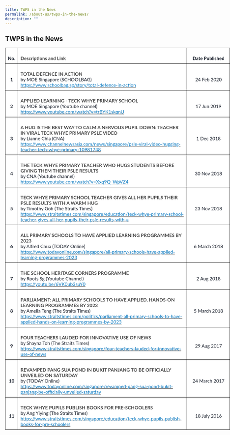 ```yaml
---
title: TWPS in the News
permalink: /about-us/twps-in-the-news/
description: ""
---
```

TWPS in the News
---------------


<table style="width:560pt;background:white;border-collapse:collapse;border:none;
 mso-border-top-alt:.75pt;mso-border-left-alt:.75pt;mso-border-bottom-alt:.25pt;
 mso-border-right-alt:.25pt;mso-border-color-alt:windowtext;mso-border-style-alt:
 solid;mso-yfti-tbllook:1184;mso-padding-alt:0in 0in 0in 0in" width="560" cellpadding="0" cellspacing="0" border="1" class="MsoNormalTable"><tbody><tr style="mso-yfti-irow:0;mso-yfti-firstrow:yes"><td style="border:solid windowtext 1.0pt;mso-border-top-alt:.25pt;mso-border-left-alt:
  .25pt;mso-border-bottom-alt:.75pt;mso-border-right-alt:.75pt;mso-border-color-alt:
  windowtext;mso-border-style-alt:solid;padding:6.0pt 6.0pt 6.0pt 6.0pt"><p style="margin-bottom:0in;text-align:center;
  line-height:normal" align="center" class="MsoNormal"><b><span style="font-size:11.5pt;font-family:&quot;Lato&quot;,sans-serif;
  mso-fareast-font-family:&quot;Times New Roman&quot;;mso-bidi-font-family:&quot;Times New Roman&quot;;
  color:#1A202C">No.</span></b></p></td><td style="width:400pt;border:solid windowtext 1.0pt;border-left:
  none;mso-border-left-alt:solid windowtext .5pt;mso-border-top-alt:.25pt;
  mso-border-left-alt:.5pt;mso-border-bottom-alt:.75pt;mso-border-right-alt:
  .75pt;mso-border-color-alt:windowtext;mso-border-style-alt:solid;padding:
  6.0pt 6.0pt 6.0pt 6.0pt" width="475"><p style="margin-bottom:0in;line-height:normal" class="MsoNormal"><b><span style="font-size:11.5pt;font-family:&quot;Lato&quot;,sans-serif;mso-fareast-font-family:
  &quot;Times New Roman&quot;;mso-bidi-font-family:&quot;Times New Roman&quot;;color:#484848;
  border:none windowtext 1.0pt;mso-border-alt:none windowtext 0in;padding:0in">Descriptions and Link</span></b></p></td><td style="width:92.3pt;border:solid windowtext 1.0pt;border-left:
  none;mso-border-left-alt:solid windowtext .25pt;mso-border-top-alt:.25pt;
  mso-border-left-alt:.25pt;mso-border-bottom-alt:.75pt;mso-border-right-alt:
  .75pt;mso-border-color-alt:windowtext;mso-border-style-alt:solid;padding:
  6.0pt 6.0pt 6.0pt 6.0pt" width="123"><p style="margin-bottom:0in;text-align:center;
  line-height:normal" align="center" class="MsoNormal"><b><span style="font-size:11.5pt;font-family:&quot;Lato&quot;,sans-serif;
  mso-fareast-font-family:&quot;Times New Roman&quot;;mso-bidi-font-family:&quot;Times New Roman&quot;;
  color:#1A202C">Date Published</span></b></p></td></tr><tr style="mso-yfti-irow:1"><td style="border:solid windowtext 1.0pt;border-top:none;mso-border-top-alt:
  solid windowtext .25pt;mso-border-top-alt:.25pt;mso-border-left-alt:.25pt;
  mso-border-bottom-alt:.75pt;mso-border-right-alt:.75pt;mso-border-color-alt:
  windowtext;mso-border-style-alt:solid;padding:6.0pt 6.0pt 6.0pt 6.0pt"><p style="margin-bottom:0in;text-align:center;
  line-height:normal" align="center" class="MsoNormal"><b><span style="font-size:11.5pt;font-family:&quot;Lato&quot;,sans-serif;
  mso-fareast-font-family:&quot;Times New Roman&quot;;mso-bidi-font-family:&quot;Times New Roman&quot;;
  color:#1A202C">1</span></b></p></td><td style="width:356.55pt;border-top:none;border-left:none;
  border-bottom:solid windowtext 1.0pt;border-right:solid windowtext 1.0pt;
  mso-border-top-alt:solid windowtext .25pt;mso-border-left-alt:solid windowtext .25pt;
  mso-border-top-alt:.25pt;mso-border-left-alt:.25pt;mso-border-bottom-alt:
  .75pt;mso-border-right-alt:.75pt;mso-border-color-alt:windowtext;mso-border-style-alt:
  solid;padding:6.0pt 6.0pt 6.0pt 6.0pt" width="475"><p style="margin-bottom:0in;line-height:normal" class="MsoNormal"><b><span style="font-size:11.5pt;font-family:&quot;Lato&quot;,sans-serif;mso-fareast-font-family:
  &quot;Times New Roman&quot;;mso-bidi-font-family:&quot;Times New Roman&quot;;color:#484848;
  border:none windowtext 1.0pt;mso-border-alt:none windowtext 0in;padding:0in">TOTAL DEFENCE IN ACTION<br></span></b><span style="font-size:11.5pt;font-family:&quot;Lato&quot;,sans-serif;
  mso-fareast-font-family:&quot;Times New Roman&quot;;mso-bidi-font-family:&quot;Times New Roman&quot;;
  color:#1A202C">by MOE Singapore (SCHOOLBAG)<br><a target="_blank" href="https://www.schoolbag.sg/story/total-defence-in-action"><span style="color:#0274BE;border:none windowtext 1.0pt;
  mso-border-alt:none windowtext 0in;padding:0in">https://www.schoolbag.sg/story/total-defence-in-action</span></a></span></p></td><td style="width:92.3pt;border-top:none;border-left:none;
  border-bottom:solid windowtext 1.0pt;border-right:solid windowtext 1.0pt;
  mso-border-top-alt:solid windowtext .25pt;mso-border-left-alt:solid windowtext .25pt;
  mso-border-top-alt:.25pt;mso-border-left-alt:.25pt;mso-border-bottom-alt:
  .75pt;mso-border-right-alt:.75pt;mso-border-color-alt:windowtext;mso-border-style-alt:
  solid;padding:6.0pt 6.0pt 6.0pt 6.0pt" width="123"><p style="margin-bottom:0in;text-align:center;
  line-height:normal" align="center" class="MsoNormal"><span style="font-size:11.5pt;font-family:&quot;Lato&quot;,sans-serif;
  mso-fareast-font-family:&quot;Times New Roman&quot;;mso-bidi-font-family:&quot;Times New Roman&quot;;
  color:#1A202C">24 Feb 2020</span></p></td></tr><tr style="mso-yfti-irow:2"><td style="border:solid windowtext 1.0pt;border-top:none;mso-border-top-alt:
  solid windowtext .25pt;mso-border-top-alt:.25pt;mso-border-left-alt:.25pt;
  mso-border-bottom-alt:.75pt;mso-border-right-alt:.75pt;mso-border-color-alt:
  windowtext;mso-border-style-alt:solid;padding:6.0pt 6.0pt 6.0pt 6.0pt"><p style="margin-bottom:0in;text-align:center;
  line-height:normal" align="center" class="MsoNormal"><b><span style="font-size:11.5pt;font-family:&quot;Lato&quot;,sans-serif;
  mso-fareast-font-family:&quot;Times New Roman&quot;;mso-bidi-font-family:&quot;Times New Roman&quot;;
  color:#1A202C">2</span></b></p></td><td style="width:356.55pt;border-top:none;border-left:none;
  border-bottom:solid windowtext 1.0pt;border-right:solid windowtext 1.0pt;
  mso-border-top-alt:solid windowtext .25pt;mso-border-left-alt:solid windowtext .25pt;
  mso-border-top-alt:.25pt;mso-border-left-alt:.25pt;mso-border-bottom-alt:
  .75pt;mso-border-right-alt:.75pt;mso-border-color-alt:windowtext;mso-border-style-alt:
  solid;padding:6.0pt 6.0pt 6.0pt 6.0pt" width="475"><p style="margin-bottom:0in;line-height:normal" class="MsoNormal"><b><span style="font-size:11.5pt;font-family:&quot;Lato&quot;,sans-serif;mso-fareast-font-family:
  &quot;Times New Roman&quot;;mso-bidi-font-family:&quot;Times New Roman&quot;;color:#484848;
  border:none windowtext 1.0pt;mso-border-alt:none windowtext 0in;padding:0in">APPLIED LEARNING - TECK WHYE PRIMARY SCHOOL</span></b><span style="font-size:11.5pt;
  font-family:&quot;Lato&quot;,sans-serif;mso-fareast-font-family:&quot;Times New Roman&quot;;
  mso-bidi-font-family:&quot;Times New Roman&quot;;color:#1A202C"><br>by MOE Singapore (Youtube channel)<br><a target="_blank" href="https://www.youtube.com/watch?v=trBYK1skqnU"><span style="color:#0274BE;border:none windowtext 1.0pt;mso-border-alt:none windowtext 0in;
  padding:0in">https://www.youtube.com/watch?v=trBYK1skqnU</span></a></span></p></td><td style="width:92.3pt;border-top:none;border-left:none;
  border-bottom:solid windowtext 1.0pt;border-right:solid windowtext 1.0pt;
  mso-border-top-alt:solid windowtext .25pt;mso-border-left-alt:solid windowtext .25pt;
  mso-border-top-alt:.25pt;mso-border-left-alt:.25pt;mso-border-bottom-alt:
  .75pt;mso-border-right-alt:.75pt;mso-border-color-alt:windowtext;mso-border-style-alt:
  solid;padding:6.0pt 6.0pt 6.0pt 6.0pt" width="123"><p style="margin-bottom:0in;text-align:center;
  line-height:normal" align="center" class="MsoNormal"><span style="font-size:11.5pt;font-family:&quot;Lato&quot;,sans-serif;
  mso-fareast-font-family:&quot;Times New Roman&quot;;mso-bidi-font-family:&quot;Times New Roman&quot;;
  color:#1A202C">17 Jun 2019</span></p></td></tr><tr style="mso-yfti-irow:3"><td style="border:solid windowtext 1.0pt;border-top:none;mso-border-top-alt:
  solid windowtext .25pt;mso-border-top-alt:.25pt;mso-border-left-alt:.25pt;
  mso-border-bottom-alt:.75pt;mso-border-right-alt:.75pt;mso-border-color-alt:
  windowtext;mso-border-style-alt:solid;padding:6.0pt 6.0pt 6.0pt 6.0pt"><p style="margin-bottom:0in;text-align:center;
  line-height:normal" align="center" class="MsoNormal"><b><span style="font-size:11.5pt;font-family:&quot;Lato&quot;,sans-serif;
  mso-fareast-font-family:&quot;Times New Roman&quot;;mso-bidi-font-family:&quot;Times New Roman&quot;;
  color:#1A202C">3</span></b></p></td><td style="width:356.55pt;border-top:none;border-left:none;
  border-bottom:solid windowtext 1.0pt;border-right:solid windowtext 1.0pt;
  mso-border-top-alt:solid windowtext .25pt;mso-border-left-alt:solid windowtext .25pt;
  mso-border-top-alt:.25pt;mso-border-left-alt:.25pt;mso-border-bottom-alt:
  .75pt;mso-border-right-alt:.75pt;mso-border-color-alt:windowtext;mso-border-style-alt:
  solid;padding:6.0pt 6.0pt 6.0pt 6.0pt" width="475"><p style="margin-bottom:0in;line-height:normal" class="MsoNormal"><b><span style="font-size:11.5pt;font-family:&quot;Lato&quot;,sans-serif;mso-fareast-font-family:
  &quot;Times New Roman&quot;;mso-bidi-font-family:&quot;Times New Roman&quot;;color:#484848;
  border:none windowtext 1.0pt;mso-border-alt:none windowtext 0in;padding:0in">A HUG IS THE BEST WAY TO CALM A NERVOUS PUPIL DOWN: TEACHER IN VIRAL TECK WHYE PRIMARY PSLE VIDEO</span></b><span style="font-size:11.5pt;font-family:&quot;Lato&quot;,sans-serif;
  mso-fareast-font-family:&quot;Times New Roman&quot;;mso-bidi-font-family:&quot;Times New Roman&quot;;
  color:#1A202C"><br>by Lianne Chia (CNA)<br><a target="_blank" href="https://www.channelnewsasia.com/news/singapore/psle-viral-video-hugging-teacher-tech-whye-primary-10981748"><span style="color:#0274BE;border:none windowtext 1.0pt;
  mso-border-alt:none windowtext 0in;padding:0in">https://www.channelnewsasia.com/news/singapore/psle-viral-video-hugging-teacher-tech-whye-primary-10981748</span></a></span></p></td><td style="width:92.3pt;border-top:none;border-left:none;
  border-bottom:solid windowtext 1.0pt;border-right:solid windowtext 1.0pt;
  mso-border-top-alt:solid windowtext .25pt;mso-border-left-alt:solid windowtext .25pt;
  mso-border-top-alt:.25pt;mso-border-left-alt:.25pt;mso-border-bottom-alt:
  .75pt;mso-border-right-alt:.75pt;mso-border-color-alt:windowtext;mso-border-style-alt:
  solid;padding:6.0pt 6.0pt 6.0pt 6.0pt" width="123"><p style="margin-bottom:0in;text-align:center;
  line-height:normal" align="center" class="MsoNormal"><span style="font-size:11.5pt;font-family:&quot;Lato&quot;,sans-serif;
  mso-fareast-font-family:&quot;Times New Roman&quot;;mso-bidi-font-family:&quot;Times New Roman&quot;;
  color:#1A202C">1 Dec 2018</span></p></td></tr><tr style="mso-yfti-irow:4"><td style="border:solid windowtext 1.0pt;border-top:none;mso-border-top-alt:
  solid windowtext .25pt;mso-border-top-alt:.25pt;mso-border-left-alt:.25pt;
  mso-border-bottom-alt:.75pt;mso-border-right-alt:.75pt;mso-border-color-alt:
  windowtext;mso-border-style-alt:solid;padding:6.0pt 6.0pt 6.0pt 6.0pt"><p style="margin-bottom:0in;text-align:center;
  line-height:normal" align="center" class="MsoNormal"><b><span style="font-size:11.5pt;font-family:&quot;Lato&quot;,sans-serif;
  mso-fareast-font-family:&quot;Times New Roman&quot;;mso-bidi-font-family:&quot;Times New Roman&quot;;
  color:#1A202C">4</span></b></p></td><td style="width:356.55pt;border-top:none;border-left:none;
  border-bottom:solid windowtext 1.0pt;border-right:solid windowtext 1.0pt;
  mso-border-top-alt:solid windowtext .25pt;mso-border-left-alt:solid windowtext .25pt;
  mso-border-top-alt:.25pt;mso-border-left-alt:.25pt;mso-border-bottom-alt:
  .75pt;mso-border-right-alt:.75pt;mso-border-color-alt:windowtext;mso-border-style-alt:
  solid;padding:6.0pt 6.0pt 6.0pt 6.0pt" width="475"><p style="margin-bottom:0in;line-height:normal" class="MsoNormal"><b><span style="font-size:11.5pt;font-family:&quot;Lato&quot;,sans-serif;mso-fareast-font-family:
  &quot;Times New Roman&quot;;mso-bidi-font-family:&quot;Times New Roman&quot;;color:#484848;
  border:none windowtext 1.0pt;mso-border-alt:none windowtext 0in;padding:0in">THE TECK WHYE PRIMARY TEACHER WHO HUGS STUDENTS BEFORE GIVING THEM THEIR PSLE RESULTS</span></b><span style="font-size:11.5pt;font-family:&quot;Lato&quot;,sans-serif;
  mso-fareast-font-family:&quot;Times New Roman&quot;;mso-bidi-font-family:&quot;Times New Roman&quot;;
  color:#1A202C"><br>by CNA (Youtube channel)<br><a target="_blank" href="https://www.youtube.com/watch?v=Xxq9Q_WpVZ4"><span style="color:#0274BE;border:none windowtext 1.0pt;mso-border-alt:none windowtext 0in;
  padding:0in">https://www.youtube.com/watch?v=Xxq9Q_WpVZ4</span></a></span></p></td><td style="width:92.3pt;border-top:none;border-left:none;
  border-bottom:solid windowtext 1.0pt;border-right:solid windowtext 1.0pt;
  mso-border-top-alt:solid windowtext .25pt;mso-border-left-alt:solid windowtext .25pt;
  mso-border-top-alt:.25pt;mso-border-left-alt:.25pt;mso-border-bottom-alt:
  .75pt;mso-border-right-alt:.75pt;mso-border-color-alt:windowtext;mso-border-style-alt:
  solid;padding:6.0pt 6.0pt 6.0pt 6.0pt" width="123"><p style="margin-bottom:0in;text-align:center;
  line-height:normal" align="center" class="MsoNormal"><span style="font-size:11.5pt;font-family:&quot;Lato&quot;,sans-serif;
  mso-fareast-font-family:&quot;Times New Roman&quot;;mso-bidi-font-family:&quot;Times New Roman&quot;;
  color:#1A202C">30 Nov 2018</span></p></td></tr><tr style="mso-yfti-irow:5"><td style="border:solid windowtext 1.0pt;border-top:none;mso-border-top-alt:
  solid windowtext .25pt;mso-border-top-alt:.25pt;mso-border-left-alt:.25pt;
  mso-border-bottom-alt:.75pt;mso-border-right-alt:.75pt;mso-border-color-alt:
  windowtext;mso-border-style-alt:solid;padding:6.0pt 6.0pt 6.0pt 6.0pt"><p style="margin-bottom:0in;text-align:center;
  line-height:normal" align="center" class="MsoNormal"><b><span style="font-size:11.5pt;font-family:&quot;Lato&quot;,sans-serif;
  mso-fareast-font-family:&quot;Times New Roman&quot;;mso-bidi-font-family:&quot;Times New Roman&quot;;
  color:#1A202C">5</span></b></p></td><td style="width:356.55pt;border-top:none;border-left:none;
  border-bottom:solid windowtext 1.0pt;border-right:solid windowtext 1.0pt;
  mso-border-top-alt:solid windowtext .25pt;mso-border-left-alt:solid windowtext .25pt;
  mso-border-top-alt:.25pt;mso-border-left-alt:.25pt;mso-border-bottom-alt:
  .75pt;mso-border-right-alt:.75pt;mso-border-color-alt:windowtext;mso-border-style-alt:
  solid;padding:6.0pt 6.0pt 6.0pt 6.0pt" width="475"><p style="margin-bottom:0in;line-height:normal" class="MsoNormal"><b><span style="font-size:11.5pt;font-family:&quot;Lato&quot;,sans-serif;mso-fareast-font-family:
  &quot;Times New Roman&quot;;mso-bidi-font-family:&quot;Times New Roman&quot;;color:#484848;
  border:none windowtext 1.0pt;mso-border-alt:none windowtext 0in;padding:0in">TECK WHYE PRIMARY SCHOOL TEACHER GIVES ALL HER PUPILS THEIR PSLE RESULTS WITH A WARM HUG</span></b><span style="font-size:11.5pt;font-family:&quot;Lato&quot;,sans-serif;
  mso-fareast-font-family:&quot;Times New Roman&quot;;mso-bidi-font-family:&quot;Times New Roman&quot;;
  color:#1A202C"><br>by Timothy Goh (The Straits Times)<br><a target="_blank" href="https://www.straitstimes.com/singapore/education/teck-whye-primary-school-teacher-gives-all-her-pupils-their-psle-results-with-a"><span style="color:#0274BE;border:none windowtext 1.0pt;
  mso-border-alt:none windowtext 0in;padding:0in">https://www.straitstimes.com/singapore/education/teck-whye-primary-school-teacher-gives-all-her-pupils-their-psle-results-with-a</span></a></span></p></td><td style="width:92.3pt;border-top:none;border-left:none;
  border-bottom:solid windowtext 1.0pt;border-right:solid windowtext 1.0pt;
  mso-border-top-alt:solid windowtext .25pt;mso-border-left-alt:solid windowtext .25pt;
  mso-border-top-alt:.25pt;mso-border-left-alt:.25pt;mso-border-bottom-alt:
  .75pt;mso-border-right-alt:.75pt;mso-border-color-alt:windowtext;mso-border-style-alt:
  solid;padding:6.0pt 6.0pt 6.0pt 6.0pt" width="123"><p style="margin-bottom:0in;text-align:center;
  line-height:normal" align="center" class="MsoNormal"><span style="font-size:11.5pt;font-family:&quot;Lato&quot;,sans-serif;
  mso-fareast-font-family:&quot;Times New Roman&quot;;mso-bidi-font-family:&quot;Times New Roman&quot;;
  color:#1A202C">23 Nov 2018</span></p></td></tr><tr style="mso-yfti-irow:6"><td style="border:solid windowtext 1.0pt;border-top:none;mso-border-top-alt:
  solid windowtext .25pt;mso-border-top-alt:.25pt;mso-border-left-alt:.25pt;
  mso-border-bottom-alt:.75pt;mso-border-right-alt:.75pt;mso-border-color-alt:
  windowtext;mso-border-style-alt:solid;padding:6.0pt 6.0pt 6.0pt 6.0pt"><p style="margin-bottom:0in;text-align:center;
  line-height:normal" align="center" class="MsoNormal"><b><span style="font-size:11.5pt;font-family:&quot;Lato&quot;,sans-serif;
  mso-fareast-font-family:&quot;Times New Roman&quot;;mso-bidi-font-family:&quot;Times New Roman&quot;;
  color:#1A202C">6</span></b></p></td><td style="width:356.55pt;border-top:none;border-left:none;
  border-bottom:solid windowtext 1.0pt;border-right:solid windowtext 1.0pt;
  mso-border-top-alt:solid windowtext .25pt;mso-border-left-alt:solid windowtext .25pt;
  mso-border-top-alt:.25pt;mso-border-left-alt:.25pt;mso-border-bottom-alt:
  .75pt;mso-border-right-alt:.75pt;mso-border-color-alt:windowtext;mso-border-style-alt:
  solid;padding:6.0pt 6.0pt 6.0pt 6.0pt" width="475"><p style="margin-bottom:0in;line-height:normal" class="MsoNormal"><b><span style="font-size:11.5pt;font-family:&quot;Lato&quot;,sans-serif;mso-fareast-font-family:
  &quot;Times New Roman&quot;;mso-bidi-font-family:&quot;Times New Roman&quot;;color:#484848;
  border:none windowtext 1.0pt;mso-border-alt:none windowtext 0in;padding:0in">ALL PRIMARY SCHOOLS TO HAVE APPLIED LEARNING PROGRAMMES BY 2023</span></b><span style="font-size:11.5pt;font-family:&quot;Lato&quot;,sans-serif;mso-fareast-font-family:
  &quot;Times New Roman&quot;;mso-bidi-font-family:&quot;Times New Roman&quot;;color:#1A202C"><br>by Alfred Chua (TODAY Online)<br><a target="_blank" href="https://www.todayonline.com/singapore/all-primary-schools-have-applied-learning-programmes-2023"><span style="color:#0274BE;border:none windowtext 1.0pt;
  mso-border-alt:none windowtext 0in;padding:0in">https://www.todayonline.com/singapore/all-primary-schools-have-applied-learning-programmes-2023</span></a></span></p></td><td style="width:92.3pt;border-top:none;border-left:none;
  border-bottom:solid windowtext 1.0pt;border-right:solid windowtext 1.0pt;
  mso-border-top-alt:solid windowtext .25pt;mso-border-left-alt:solid windowtext .25pt;
  mso-border-top-alt:.25pt;mso-border-left-alt:.25pt;mso-border-bottom-alt:
  .75pt;mso-border-right-alt:.75pt;mso-border-color-alt:windowtext;mso-border-style-alt:
  solid;padding:6.0pt 6.0pt 6.0pt 6.0pt" width="123"><p style="margin-bottom:0in;text-align:center;
  line-height:normal" align="center" class="MsoNormal"><span style="font-size:11.5pt;font-family:&quot;Lato&quot;,sans-serif;
  mso-fareast-font-family:&quot;Times New Roman&quot;;mso-bidi-font-family:&quot;Times New Roman&quot;;
  color:#1A202C">6 March 2018</span></p></td></tr><tr style="mso-yfti-irow:7"><td style="border:solid windowtext 1.0pt;border-top:none;mso-border-top-alt:
  solid windowtext .25pt;mso-border-top-alt:.25pt;mso-border-left-alt:.25pt;
  mso-border-bottom-alt:.75pt;mso-border-right-alt:.75pt;mso-border-color-alt:
  windowtext;mso-border-style-alt:solid;padding:6.0pt 6.0pt 6.0pt 6.0pt"><p style="margin-bottom:0in;text-align:center;
  line-height:normal" align="center" class="MsoNormal"><b><span style="font-size:11.5pt;font-family:&quot;Lato&quot;,sans-serif;
  mso-fareast-font-family:&quot;Times New Roman&quot;;mso-bidi-font-family:&quot;Times New Roman&quot;;
  color:#1A202C">7</span></b></p></td><td style="width:356.55pt;border-top:none;border-left:none;
  border-bottom:solid windowtext 1.0pt;border-right:solid windowtext 1.0pt;
  mso-border-top-alt:solid windowtext .25pt;mso-border-left-alt:solid windowtext .25pt;
  mso-border-top-alt:.25pt;mso-border-left-alt:.25pt;mso-border-bottom-alt:
  .75pt;mso-border-right-alt:.75pt;mso-border-color-alt:windowtext;mso-border-style-alt:
  solid;padding:6.0pt 6.0pt 6.0pt 6.0pt" width="475"><p style="margin-bottom:0in;line-height:normal" class="MsoNormal"><b><span style="font-size:11.5pt;font-family:&quot;Lato&quot;,sans-serif;mso-fareast-font-family:
  &quot;Times New Roman&quot;;mso-bidi-font-family:&quot;Times New Roman&quot;;color:#484848;
  border:none windowtext 1.0pt;mso-border-alt:none windowtext 0in;padding:0in">THE SCHOOL HERITAGE CORNERS PROGRAMME&nbsp;</span></b><span style="font-size:
  11.5pt;font-family:&quot;Lato&quot;,sans-serif;mso-fareast-font-family:&quot;Times New Roman&quot;;
  mso-bidi-font-family:&quot;Times New Roman&quot;;color:#1A202C"><br>by Roots Sg (Youtube Channel)<br><a href="https://youtu.be/6VK0ub3suY0"><span style="color:#0274BE;border:
  none windowtext 1.0pt;mso-border-alt:none windowtext 0in;padding:0in">https://youtu.be/6VK0ub3suY0</span></a></span></p></td><td style="width:92.3pt;border-top:none;border-left:none;
  border-bottom:solid windowtext 1.0pt;border-right:solid windowtext 1.0pt;
  mso-border-top-alt:solid windowtext .25pt;mso-border-left-alt:solid windowtext .25pt;
  mso-border-top-alt:.25pt;mso-border-left-alt:.25pt;mso-border-bottom-alt:
  .75pt;mso-border-right-alt:.75pt;mso-border-color-alt:windowtext;mso-border-style-alt:
  solid;padding:6.0pt 6.0pt 6.0pt 6.0pt" width="123"><p style="margin-bottom:0in;text-align:center;
  line-height:normal" align="center" class="MsoNormal"><span style="font-size:11.5pt;font-family:&quot;Lato&quot;,sans-serif;
  mso-fareast-font-family:&quot;Times New Roman&quot;;mso-bidi-font-family:&quot;Times New Roman&quot;;
  color:#1A202C">2 Aug 2018</span></p></td></tr><tr style="mso-yfti-irow:8"><td style="border:solid windowtext 1.0pt;border-top:none;mso-border-top-alt:
  solid windowtext .25pt;mso-border-top-alt:.25pt;mso-border-left-alt:.25pt;
  mso-border-bottom-alt:.75pt;mso-border-right-alt:.75pt;mso-border-color-alt:
  windowtext;mso-border-style-alt:solid;padding:6.0pt 6.0pt 6.0pt 6.0pt"><p style="margin-bottom:0in;text-align:center;
  line-height:normal" align="center" class="MsoNormal"><b><span style="font-size:11.5pt;font-family:&quot;Lato&quot;,sans-serif;
  mso-fareast-font-family:&quot;Times New Roman&quot;;mso-bidi-font-family:&quot;Times New Roman&quot;;
  color:#1A202C">8</span></b></p></td><td style="width:356.55pt;border-top:none;border-left:none;
  border-bottom:solid windowtext 1.0pt;border-right:solid windowtext 1.0pt;
  mso-border-top-alt:solid windowtext .25pt;mso-border-left-alt:solid windowtext .25pt;
  mso-border-top-alt:.25pt;mso-border-left-alt:.25pt;mso-border-bottom-alt:
  .75pt;mso-border-right-alt:.75pt;mso-border-color-alt:windowtext;mso-border-style-alt:
  solid;padding:6.0pt 6.0pt 6.0pt 6.0pt" width="475"><p style="margin-bottom:0in;line-height:normal" class="MsoNormal"><b><span style="font-size:11.5pt;font-family:&quot;Lato&quot;,sans-serif;mso-fareast-font-family:
  &quot;Times New Roman&quot;;mso-bidi-font-family:&quot;Times New Roman&quot;;color:#484848;
  border:none windowtext 1.0pt;mso-border-alt:none windowtext 0in;padding:0in">PARLIAMENT: ALL PRIMARY SCHOOLS TO HAVE APPLIED, HANDS-ON LEARNING PROGRAMMES BY 2023</span></b><span style="font-size:11.5pt;font-family:&quot;Lato&quot;,sans-serif;mso-fareast-font-family:
  &quot;Times New Roman&quot;;mso-bidi-font-family:&quot;Times New Roman&quot;;color:#1A202C"><br>by Amelia Teng (The Straits Times)<br><a target="_blank" href="https://www.straitstimes.com/politics/parliament-all-primary-schools-to-have-applied-hands-on-learning-programmes-by-2023"><span style="color:#0274BE;border:none windowtext 1.0pt;
  mso-border-alt:none windowtext 0in;padding:0in">https://www.straitstimes.com/politics/parliament-all-primary-schools-to-have-applied-hands-on-learning-programmes-by-2023</span></a></span></p></td><td style="width:92.3pt;border-top:none;border-left:none;
  border-bottom:solid windowtext 1.0pt;border-right:solid windowtext 1.0pt;
  mso-border-top-alt:solid windowtext .25pt;mso-border-left-alt:solid windowtext .25pt;
  mso-border-top-alt:.25pt;mso-border-left-alt:.25pt;mso-border-bottom-alt:
  .75pt;mso-border-right-alt:.75pt;mso-border-color-alt:windowtext;mso-border-style-alt:
  solid;padding:6.0pt 6.0pt 6.0pt 6.0pt" width="123"><p style="margin-bottom:0in;text-align:center;
  line-height:normal" align="center" class="MsoNormal"><span style="font-size:11.5pt;font-family:&quot;Lato&quot;,sans-serif;
  mso-fareast-font-family:&quot;Times New Roman&quot;;mso-bidi-font-family:&quot;Times New Roman&quot;;
  color:#1A202C">5 March 2018</span></p></td></tr><tr style="mso-yfti-irow:9"><td style="border:solid windowtext 1.0pt;border-top:none;mso-border-top-alt:
  solid windowtext .25pt;mso-border-top-alt:.25pt;mso-border-left-alt:.25pt;
  mso-border-bottom-alt:.75pt;mso-border-right-alt:.75pt;mso-border-color-alt:
  windowtext;mso-border-style-alt:solid;padding:6.0pt 6.0pt 6.0pt 6.0pt"><p style="margin-bottom:0in;text-align:center;
  line-height:normal" align="center" class="MsoNormal"><b><span style="font-size:11.5pt;font-family:&quot;Lato&quot;,sans-serif;
  mso-fareast-font-family:&quot;Times New Roman&quot;;mso-bidi-font-family:&quot;Times New Roman&quot;;
  color:#1A202C">9</span></b></p></td><td style="width:356.55pt;border-top:none;border-left:none;
  border-bottom:solid windowtext 1.0pt;border-right:solid windowtext 1.0pt;
  mso-border-top-alt:solid windowtext .25pt;mso-border-left-alt:solid windowtext .25pt;
  mso-border-top-alt:.25pt;mso-border-left-alt:.25pt;mso-border-bottom-alt:
  .75pt;mso-border-right-alt:.75pt;mso-border-color-alt:windowtext;mso-border-style-alt:
  solid;padding:6.0pt 6.0pt 6.0pt 6.0pt" width="475"><p style="margin-bottom:0in;line-height:normal" class="MsoNormal"><b><span style="font-size:11.5pt;font-family:&quot;Lato&quot;,sans-serif;mso-fareast-font-family:
  &quot;Times New Roman&quot;;mso-bidi-font-family:&quot;Times New Roman&quot;;color:#484848;
  border:none windowtext 1.0pt;mso-border-alt:none windowtext 0in;padding:0in">FOUR TEACHERS LAUDED FOR INNOVATIVE USE OF NEWS</span></b><span style="font-size:
  11.5pt;font-family:&quot;Lato&quot;,sans-serif;mso-fareast-font-family:&quot;Times New Roman&quot;;
  mso-bidi-font-family:&quot;Times New Roman&quot;;color:#1A202C"><br>by Shayna Toh (The Straits Times)<br><a target="_blank" href="https://www.straitstimes.com/singapore/four-teachers-lauded-for-innovative-use-of-news"><span style="color:#0274BE;border:none windowtext 1.0pt;
  mso-border-alt:none windowtext 0in;padding:0in">https://www.straitstimes.com/singapore/four-teachers-lauded-for-innovative-use-of-news</span></a></span></p></td><td style="width:92.3pt;border-top:none;border-left:none;
  border-bottom:solid windowtext 1.0pt;border-right:solid windowtext 1.0pt;
  mso-border-top-alt:solid windowtext .25pt;mso-border-left-alt:solid windowtext .25pt;
  mso-border-top-alt:.25pt;mso-border-left-alt:.25pt;mso-border-bottom-alt:
  .75pt;mso-border-right-alt:.75pt;mso-border-color-alt:windowtext;mso-border-style-alt:
  solid;padding:6.0pt 6.0pt 6.0pt 6.0pt" width="123"><p style="margin-bottom:0in;text-align:center;
  line-height:normal" align="center" class="MsoNormal"><span style="font-size:11.5pt;font-family:&quot;Lato&quot;,sans-serif;
  mso-fareast-font-family:&quot;Times New Roman&quot;;mso-bidi-font-family:&quot;Times New Roman&quot;;
  color:#1A202C">29 Aug 2017</span></p></td></tr><tr style="mso-yfti-irow:10"><td style="border:solid windowtext 1.0pt;border-top:none;mso-border-top-alt:
  solid windowtext .25pt;mso-border-top-alt:.25pt;mso-border-left-alt:.25pt;
  mso-border-bottom-alt:.75pt;mso-border-right-alt:.75pt;mso-border-color-alt:
  windowtext;mso-border-style-alt:solid;padding:6.0pt 6.0pt 6.0pt 6.0pt"><p style="margin-bottom:0in;text-align:center;
  line-height:normal" align="center" class="MsoNormal"><b><span style="font-size:11.5pt;font-family:&quot;Lato&quot;,sans-serif;
  mso-fareast-font-family:&quot;Times New Roman&quot;;mso-bidi-font-family:&quot;Times New Roman&quot;;
  color:#1A202C">10</span></b></p></td><td style="width:356.55pt;border-top:none;border-left:none;
  border-bottom:solid windowtext 1.0pt;border-right:solid windowtext 1.0pt;
  mso-border-top-alt:solid windowtext .25pt;mso-border-left-alt:solid windowtext .25pt;
  mso-border-top-alt:.25pt;mso-border-left-alt:.25pt;mso-border-bottom-alt:
  .75pt;mso-border-right-alt:.75pt;mso-border-color-alt:windowtext;mso-border-style-alt:
  solid;padding:6.0pt 6.0pt 6.0pt 6.0pt" width="475"><p style="margin-bottom:0in;line-height:normal" class="MsoNormal"><b><span style="font-size:11.5pt;font-family:&quot;Lato&quot;,sans-serif;mso-fareast-font-family:
  &quot;Times New Roman&quot;;mso-bidi-font-family:&quot;Times New Roman&quot;;color:#484848;
  border:none windowtext 1.0pt;mso-border-alt:none windowtext 0in;padding:0in">REVAMPED PANG SUA POND IN BUKIT PANJANG TO BE OFFICIALLY UNVEILED ON SATURDAY</span></b><span style="font-size:11.5pt;font-family:&quot;Lato&quot;,sans-serif;mso-fareast-font-family:
  &quot;Times New Roman&quot;;mso-bidi-font-family:&quot;Times New Roman&quot;;color:#1A202C"><br>by (TODAY Online)<br><a target="_blank" href="https://www.todayonline.com/singapore/revamped-pang-sua-pond-bukit-panjang-be-officially-unveiled-saturday"><span style="color:#0274BE;border:none windowtext 1.0pt;
  mso-border-alt:none windowtext 0in;padding:0in">https://www.todayonline.com/singapore/revamped-pang-sua-pond-bukit-panjang-be-officially-unveiled-saturday</span></a></span></p></td><td style="width:92.3pt;border-top:none;border-left:none;
  border-bottom:solid windowtext 1.0pt;border-right:solid windowtext 1.0pt;
  mso-border-top-alt:solid windowtext .25pt;mso-border-left-alt:solid windowtext .25pt;
  mso-border-top-alt:.25pt;mso-border-left-alt:.25pt;mso-border-bottom-alt:
  .75pt;mso-border-right-alt:.75pt;mso-border-color-alt:windowtext;mso-border-style-alt:
  solid;padding:6.0pt 6.0pt 6.0pt 6.0pt" width="123"><p style="margin-bottom:0in;text-align:center;
  line-height:normal" align="center" class="MsoNormal"><span style="font-size:11.5pt;font-family:&quot;Lato&quot;,sans-serif;
  mso-fareast-font-family:&quot;Times New Roman&quot;;mso-bidi-font-family:&quot;Times New Roman&quot;;
  color:#1A202C">24 March 2017</span></p></td></tr><tr style="mso-yfti-irow:11;mso-yfti-lastrow:yes"><td style="border:solid windowtext 1.0pt;border-top:none;mso-border-top-alt:
  solid windowtext .25pt;mso-border-top-alt:.25pt;mso-border-left-alt:.25pt;
  mso-border-bottom-alt:.75pt;mso-border-right-alt:.75pt;mso-border-color-alt:
  windowtext;mso-border-style-alt:solid;padding:6.0pt 6.0pt 6.0pt 6.0pt"><p style="margin-bottom:0in;text-align:center;
  line-height:normal" align="center" class="MsoNormal"><b><span style="font-size:11.5pt;font-family:&quot;Lato&quot;,sans-serif;
  mso-fareast-font-family:&quot;Times New Roman&quot;;mso-bidi-font-family:&quot;Times New Roman&quot;;
  color:#1A202C">11</span></b></p></td><td style="width:356.55pt;border-top:none;border-left:none;
  border-bottom:solid windowtext 1.0pt;border-right:solid windowtext 1.0pt;
  mso-border-top-alt:solid windowtext .25pt;mso-border-left-alt:solid windowtext .25pt;
  mso-border-top-alt:.25pt;mso-border-left-alt:.25pt;mso-border-bottom-alt:
  .75pt;mso-border-right-alt:.75pt;mso-border-color-alt:windowtext;mso-border-style-alt:
  solid;padding:6.0pt 6.0pt 6.0pt 6.0pt" width="475"><p style="margin-bottom:0in;line-height:normal" class="MsoNormal"><b><span style="font-size:11.5pt;font-family:&quot;Lato&quot;,sans-serif;mso-fareast-font-family:
  &quot;Times New Roman&quot;;mso-bidi-font-family:&quot;Times New Roman&quot;;color:#484848;
  border:none windowtext 1.0pt;mso-border-alt:none windowtext 0in;padding:0in">TECK WHYE PUPILS PUBLISH BOOKS FOR PRE-SCHOOLERS</span></b><span style="font-size:
  11.5pt;font-family:&quot;Lato&quot;,sans-serif;mso-fareast-font-family:&quot;Times New Roman&quot;;
  mso-bidi-font-family:&quot;Times New Roman&quot;;color:#1A202C"><br>by Ang Yiying (The Straits Times)<br><a target="_blank" href="https://www.straitstimes.com/singapore/education/teck-whye-pupils-publish-books-for-pre-schoolers"><span style="color:#0274BE;border:none windowtext 1.0pt;
  mso-border-alt:none windowtext 0in;padding:0in">https://www.straitstimes.com/singapore/education/teck-whye-pupils-publish-books-for-pre-schoolers</span></a></span></p></td><td style="width:92.3pt;border-top:none;border-left:none;
  border-bottom:solid windowtext 1.0pt;border-right:solid windowtext 1.0pt;
  mso-border-top-alt:solid windowtext .25pt;mso-border-left-alt:solid windowtext .25pt;
  mso-border-top-alt:.25pt;mso-border-left-alt:.25pt;mso-border-bottom-alt:
  .75pt;mso-border-right-alt:.75pt;mso-border-color-alt:windowtext;mso-border-style-alt:
  solid;padding:6.0pt 6.0pt 6.0pt 6.0pt" width="123"><p style="margin-bottom:0in;text-align:center;
  line-height:normal" align="center" class="MsoNormal"><span style="font-size:11.5pt;font-family:&quot;Lato&quot;,sans-serif;
  mso-fareast-font-family:&quot;Times New Roman&quot;;mso-bidi-font-family:&quot;Times New Roman&quot;;
  color:#1A202C">18 July 2016</span></p></td></tr></tbody></table>
